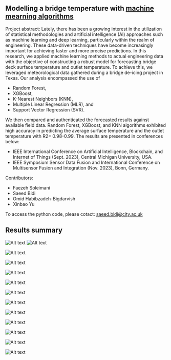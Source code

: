 ## Modelling a bridge temperature with <ins>machine mearning algorithms</ins>
Project abstract: Lately, there has been a growing interest in the utilization of statistical methodologies and artificial intelligence (AI) approaches such as machine learning and deep learning, particularly within the realm of engineering. These data-driven techniques have become increasingly important for achieving faster and more precise predictions. In this research, we applied machine learning methods to actual engineering data with the objective of constructing a robust model for forecasting bridge deck surface temperature and outlet temperature. To achieve this, we leveraged meteorological data gathered during a bridge de-icing project in Texas. Our analysis encompassed the use of
* Random Forest,
* XGBoost,
* K-Nearest Neighbors (KNN),
* Multiple Linear Regression (MLR), and
* Support Vector Regression (SVR).

We then compared and authenticated the forecasted results against available field data. Random Forest, XGBoost, and KNN algorithms exhibited high accuracy in predicting the average surface temperature and the outlet temperature with R2= 0.98-0.99. The results are presented in conferences below:
* IEEE International Conference on Artificial Intelligence, Blockchain, and Internet of Things (Sept. 2023), Central Michigan University, USA.
* IEEE Symposium Sensor Data Fusion and International Conference on Multisensor Fusion and Integration (Nov. 2023), Bonn, Germany.

Contributors:

* Faezeh Soleimani
* Saeed Bidi
* Omid Habibzadeh-Bigdarvish 
* Xinbao Yu

To access the python code, please cotact: saeed.bidi@city.ac.uk

## Results summary

![Alt text](CorrMat.png) ![Alt text](<Line with KNeighborsRegressor.png>)

![Alt text](<Line with LinearRegression.png>)

![Alt text](<Line with RandomForestRegressor.png>)

![Alt text](<Line with XGB Decision Tree.png>)

![Alt text](<PredictionError with KNeighborsRegressor.png>)

![Alt text](<PredictionError with LinearRegression.png>)

![Alt text](<PredictionError with RandomForestRegressor.png>)

![Alt text](<PredictionError with XGB Decision Tree.png>)

![Alt text](<Residuals with KNeighborsRegressor.png>)

![Alt text](<Residuals with LinearRegression.png>)

![Alt text](<Residuals with PolinLinearRegression.png>)

![Alt text](<Residuals with SVR.png>)
